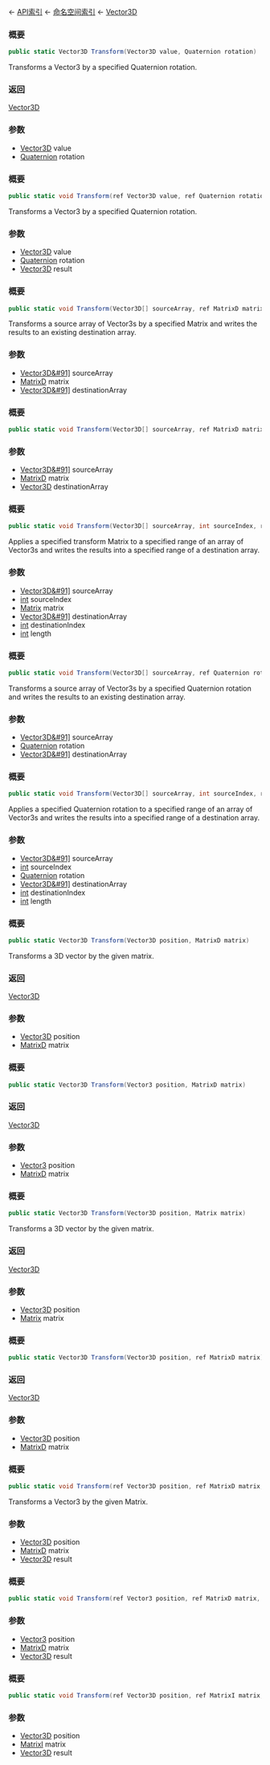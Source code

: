 ← [API索引](Api-Index) ← [命名空间索引](Namespace-Index) ← [Vector3D](VRageMath.Vector3D)

### 概要

```csharp
public static Vector3D Transform(Vector3D value, Quaternion rotation)
```

Transforms a Vector3 by a specified Quaternion rotation.

### 返回

[Vector3D](VRageMath.Vector3D)

### 参数

* [Vector3D](VRageMath.Vector3D) value
* [Quaternion](VRageMath.Quaternion) rotation
### 概要

```csharp
public static void Transform(ref Vector3D value, ref Quaternion rotation, out Vector3D result)
```

Transforms a Vector3 by a specified Quaternion rotation.

### 参数

* [Vector3D](VRageMath.Vector3D) value
* [Quaternion](VRageMath.Quaternion) rotation
* [Vector3D](VRageMath.Vector3D) result
### 概要

```csharp
public static void Transform(Vector3D[] sourceArray, ref MatrixD matrix, Vector3D[] destinationArray)
```

Transforms a source array of Vector3s by a specified Matrix and writes the results to an existing destination array.

### 参数

* [Vector3D&#91&#93;](VRageMath.Vector3D&#91&#93;) sourceArray
* [MatrixD](VRageMath.MatrixD) matrix
* [Vector3D&#91&#93;](VRageMath.Vector3D&#91&#93;) destinationArray
### 概要

```csharp
public static void Transform(Vector3D[] sourceArray, ref MatrixD matrix, *Vector3D destinationArray)
```

### 参数

* [Vector3D&#91&#93;](VRageMath.Vector3D&#91&#93;) sourceArray
* [MatrixD](VRageMath.MatrixD) matrix
* [Vector3D](VRageMath.Vector3D) destinationArray
### 概要

```csharp
public static void Transform(Vector3D[] sourceArray, int sourceIndex, ref Matrix matrix, Vector3D[] destinationArray, int destinationIndex, int length)
```

Applies a specified transform Matrix to a specified range of an array of Vector3s and writes the results into a specified range of a destination array.

### 参数

* [Vector3D&#91&#93;](VRageMath.Vector3D&#91&#93;) sourceArray
* [int](https://docs.microsoft.com/en-us/dotnet/api/System.Int32?view=netframework-4.6) sourceIndex
* [Matrix](VRageMath.Matrix) matrix
* [Vector3D&#91&#93;](VRageMath.Vector3D&#91&#93;) destinationArray
* [int](https://docs.microsoft.com/en-us/dotnet/api/System.Int32?view=netframework-4.6) destinationIndex
* [int](https://docs.microsoft.com/en-us/dotnet/api/System.Int32?view=netframework-4.6) length
### 概要

```csharp
public static void Transform(Vector3D[] sourceArray, ref Quaternion rotation, Vector3D[] destinationArray)
```

Transforms a source array of Vector3s by a specified Quaternion rotation and writes the results to an existing destination array.

### 参数

* [Vector3D&#91&#93;](VRageMath.Vector3D&#91&#93;) sourceArray
* [Quaternion](VRageMath.Quaternion) rotation
* [Vector3D&#91&#93;](VRageMath.Vector3D&#91&#93;) destinationArray
### 概要

```csharp
public static void Transform(Vector3D[] sourceArray, int sourceIndex, ref Quaternion rotation, Vector3D[] destinationArray, int destinationIndex, int length)
```

Applies a specified Quaternion rotation to a specified range of an array of Vector3s and writes the results into a specified range of a destination array.

### 参数

* [Vector3D&#91&#93;](VRageMath.Vector3D&#91&#93;) sourceArray
* [int](https://docs.microsoft.com/en-us/dotnet/api/System.Int32?view=netframework-4.6) sourceIndex
* [Quaternion](VRageMath.Quaternion) rotation
* [Vector3D&#91&#93;](VRageMath.Vector3D&#91&#93;) destinationArray
* [int](https://docs.microsoft.com/en-us/dotnet/api/System.Int32?view=netframework-4.6) destinationIndex
* [int](https://docs.microsoft.com/en-us/dotnet/api/System.Int32?view=netframework-4.6) length
### 概要

```csharp
public static Vector3D Transform(Vector3D position, MatrixD matrix)
```

Transforms a 3D vector by the given matrix.

### 返回

[Vector3D](VRageMath.Vector3D)

### 参数

* [Vector3D](VRageMath.Vector3D) position
* [MatrixD](VRageMath.MatrixD) matrix
### 概要

```csharp
public static Vector3D Transform(Vector3 position, MatrixD matrix)
```

### 返回

[Vector3D](VRageMath.Vector3D)

### 参数

* [Vector3](VRageMath.Vector3) position
* [MatrixD](VRageMath.MatrixD) matrix
### 概要

```csharp
public static Vector3D Transform(Vector3D position, Matrix matrix)
```

Transforms a 3D vector by the given matrix.

### 返回

[Vector3D](VRageMath.Vector3D)

### 参数

* [Vector3D](VRageMath.Vector3D) position
* [Matrix](VRageMath.Matrix) matrix
### 概要

```csharp
public static Vector3D Transform(Vector3D position, ref MatrixD matrix)
```

### 返回

[Vector3D](VRageMath.Vector3D)

### 参数

* [Vector3D](VRageMath.Vector3D) position
* [MatrixD](VRageMath.MatrixD) matrix
### 概要

```csharp
public static void Transform(ref Vector3D position, ref MatrixD matrix, out Vector3D result)
```

Transforms a Vector3 by the given Matrix.

### 参数

* [Vector3D](VRageMath.Vector3D) position
* [MatrixD](VRageMath.MatrixD) matrix
* [Vector3D](VRageMath.Vector3D) result
### 概要

```csharp
public static void Transform(ref Vector3 position, ref MatrixD matrix, out Vector3D result)
```

### 参数

* [Vector3](VRageMath.Vector3) position
* [MatrixD](VRageMath.MatrixD) matrix
* [Vector3D](VRageMath.Vector3D) result
### 概要

```csharp
public static void Transform(ref Vector3D position, ref MatrixI matrix, out Vector3D result)
```

### 参数

* [Vector3D](VRageMath.Vector3D) position
* [MatrixI](VRageMath.MatrixI) matrix
* [Vector3D](VRageMath.Vector3D) result
